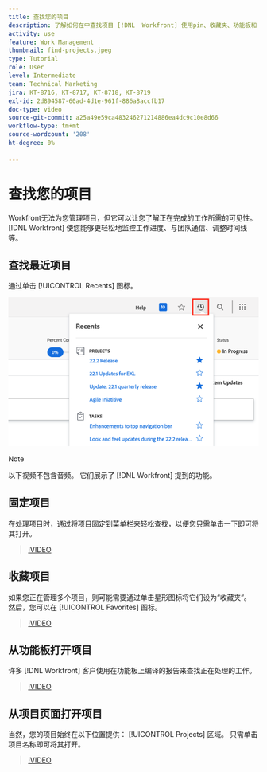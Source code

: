 ```yaml
---
title: 查找您的项目
description: 了解如何在中查找项目 [!DNL  Workfront] 使用pin、收藏夹、功能板和 [!UICONTROL Projects] 页面。
activity: use
feature: Work Management
thumbnail: find-projects.jpeg
type: Tutorial
role: User
level: Intermediate
team: Technical Marketing
jira: KT-8716, KT-8717, KT-8718, KT-8719
exl-id: 2d894587-60ad-4d1e-961f-886a8accfb17
doc-type: video
source-git-commit: a25a49e59ca483246271214886ea4dc9c10e8d66
workflow-type: tm+mt
source-wordcount: '208'
ht-degree: 0%

---
```


# 查找您的项目

Workfront无法为您管理项目，但它可以让您了解正在完成的工作所需的可见性。 [!DNL Workfront] 使您能够更轻松地监控工作进度、与团队通信、调整时间线等。

<!---
In this section, you will learn how to:

Find your projects in [!DNL Workfront]
Make your project visible to stakeholders
Find project communications
Use [!DNL Workfront] features when reviewing the task list to monitor project progress
--->

## 查找最近项目

通过单击 [!UICONTROL Recents] 图标。

![[!UICONTROL Status] 在项目标题中展开的字段](assets/recents.png)

>[!NOTE]
>
>以下视频不包含音频。 它们展示了 [!DNL Workfront] 提到的功能。

## 固定项目

在处理项目时，通过将项目固定到菜单栏来轻松查找，以便您只需单击一下即可将其打开。

>[!VIDEO](https://video.tv.adobe.com/v/335038/?quality=12&learn=on)

## 收藏项目

如果您正在管理多个项目，则可能需要通过单击星形图标将它们设为“收藏夹”。 然后，您可以在 [!UICONTROL Favorites] 图标。

>[!VIDEO](https://video.tv.adobe.com/v/335039/?quality=12&learn=on)


## 从功能板打开项目

许多 [!DNL Workfront] 客户使用在功能板上编译的报告来查找正在处理的工作。

>[!VIDEO](https://video.tv.adobe.com/v/335041/?quality=12&learn=on)


## 从项目页面打开项目

当然，您的项目始终在以下位置提供： [!UICONTROL Projects] 区域。 只需单击项目名称即可将其打开。

>[!VIDEO](https://video.tv.adobe.com/v/335040/?quality=12&learn=on)
